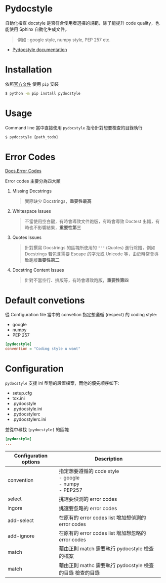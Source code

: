 # Pydocstyle

自動化檢查 docstyle 是否符合使用者選擇的規範，除了能提升 code quality，也能使用 Sphinx 自動化生成文件。

> 例如 : google style, numpy style, PEP 257 etc.

- [Pydocstyle documentation](http://www.pydocstyle.org/en/stable/)

# Installation

依照[官方文件](http://www.pydocstyle.org/en/stable/usage.html#installation) 使用 `pip` 安裝
```bash
$ python -m pip install pydocstyle
```

# Usage

Command line 當中直接使用 `pydocstyle` 指令針對想要檢查的目錄執行
```bash
$ pydocstyle {path_todo}
```

# Error Codes

[Docs.Error Codes](http://www.pydocstyle.org/en/stable/error_codes.html)

Error codes 主要分為四大類

1. Missing Docstrings
   > 實際缺少 Docstrings，**重要性最高**
2. Whitespace Issues
   > 不當使用空白鍵，有時會導致文件跑版，有時會導致 Doctest 出錯，有時也不影響結果，**重要性第三**
3. Quotes Issues
   > 針對撰寫 Docstrings 的區塊所使用的 `"""` (Quotes) 進行除錯，例如 Docstrings 若包含需要 Escape 的字元或 Unicode 等，由於時常會導致跑版**重要性第二**
4. Docstring Content Issues
   > 針對不當空行、排版等，有時會導致跑版，**重要性第四**

# Default convetions 

從 Configuration file 當中的 convetion 指定想遵循 (respect) 的 coding style:

- google
- numpy
- PEP 257

```ini
[pydocstyle]
convention = "Coding style u want" 
```

# Configuration

`pydocstyle` 支援 ini 型態的設置檔案，而他的優先順序如下:

- setup.cfg
- tox.ini
- .pydocstyle
- .pydocstyle.ini
- .pydocstylerc
- .pydocstylerc.ini

並從中尋找 `[pydocstyle]` 的區塊

```ini
[pydocstyle]
...
```

| Configuration options | Description                                                      |
| --------------------- | ---------------------------------------------------------------- |
| convention            | 指定想要遵循的 code style<br> - google<br> - numpy <br> - PEP257 |
| select                | 挑選要偵測的 error codes                                         |
| ingore                | 挑選要忽略的 error codes                                         |
| add-select            | 在原有的 error codes list 增加想偵測的 error codes               |
| add-ignore            | 在原有的 error codes list 增加想忽略的 error codes               |
| match                 | 藉由正則 match 需要執行 pydocstyle 檢查的檔案                    |
| match                 | 藉由正則 mathc 需要執行 pydocstyle 檢查的目錄              檢查的目錄 |
